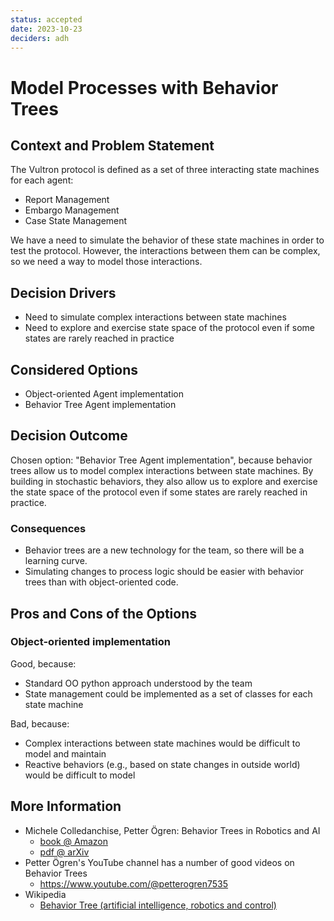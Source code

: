 ```yaml
---
status: accepted
date: 2023-10-23
deciders: adh
---
```

# Model Processes with Behavior Trees

## Context and Problem Statement

The Vultron protocol is defined as a set of three interacting state machines for each agent:

- Report Management
- Embargo Management
- Case State Management

We have a need to simulate the behavior of these state machines in order to test the protocol.
However, the interactions between them can be complex, so we need a way to model those interactions.

## Decision Drivers

- Need to simulate complex interactions between state machines
- Need to explore and exercise state space of the protocol even if some states are rarely reached in practice

## Considered Options

- Object-oriented Agent implementation
- Behavior Tree Agent implementation

## Decision Outcome

Chosen option: "Behavior Tree Agent implementation", because behavior trees allow us to model complex interactions
between state machines. By building in stochastic behaviors, they also allow us to explore and exercise the state space
of the protocol even if some states are rarely reached in practice. 

### Consequences

- Behavior trees are a new technology for the team, so there will be a learning curve.
- Simulating changes to process logic should be easier with behavior trees than with object-oriented code.


## Pros and Cons of the Options

### Object-oriented implementation

Good, because:
- Standard OO python approach understood by the team
- State management could be implemented as a set of classes for each state machine

Bad, because:
- Complex interactions between state machines would be difficult to model and maintain
- Reactive behaviors (e.g., based on state changes in outside world) would be difficult to model

## More Information

- Michele Colledanchise, Petter Ögren: Behavior Trees in Robotics and AI
  - [book @ Amazon](https://www.amazon.com/Behavior-Trees-Robotics-Introduction-Intelligence/dp/1138593737)
  - [pdf @ arXiv](https://arxiv.org/abs/1709.00084)
- Petter Ögren's YouTube channel has a number of good videos on Behavior Trees
  - https://www.youtube.com/@petterogren7535
- Wikipedia
  - [Behavior Tree (artificial intelligence, robotics and control)](https://en.wikipedia.org/wiki/Behavior_tree_(artificial_intelligence,_robotics_and_control))